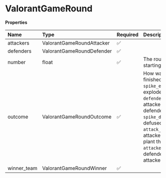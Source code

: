 # ValorantGameRound

**Properties**

| Name        | Type                      | Required | Description                                                                                                                                                                                                                                                                                      |
| :---------- | :------------------------ | :------- | :----------------------------------------------------------------------------------------------------------------------------------------------------------------------------------------------------------------------------------------------------------------------------------------------- |
| attackers   | ValorantGameRoundAttacker | ✅       |                                                                                                                                                                                                                                                                                                  |
| defenders   | ValorantGameRoundDefender | ✅       |                                                                                                                                                                                                                                                                                                  |
| number      | float                     | ✅       | The round number, starting at 1                                                                                                                                                                                                                                                                  |
| outcome     | ValorantGameRoundOutcome  | ✅       | How was the round finished. <br/>`spike_exploded`: spike exploded <br/>`defenders_eliminated`: attackers killed all defenders <br/>`spike_defused`: spike defused <br/>`attack_timeout`: attackers failed to plant the spike in time <br/>`attackers_eliminated`: defenders killed all attackers |
| winner_team | ValorantGameRoundWinner   | ✅       |                                                                                                                                                                                                                                                                                                  |
